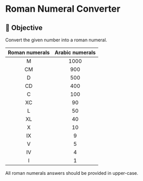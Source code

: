 # Roman Numeral Converter

## 🎯 Objective

Convert the given number into a roman numeral.

| Roman numerals | Arabic numerals |
| :------------: | :-------------: |
|       M        |       1000      |
|       CM       |       900       |
|       D        |       500       |
|       CD       |       400       |
|       C        |       100       |
|       XC       |       90        |
|       L        |       50        |
|       XL       |       40        |
|       X        |       10        |
|       IX       |       9         |
|       V        |       5         |
|       IV       |       4         |
|       I        |       1         |

All roman numerals answers should be provided in upper-case.

